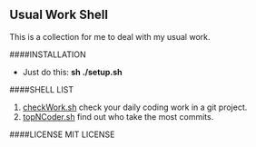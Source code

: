 Usual Work Shell
---

This is a collection for me to deal with my usual work.

####INSTALLATION
+ Just do this: **sh ./setup.sh**

####SHELL LIST

1. [checkWork.sh](./scripts/checkWork.sh) check your daily coding work in a git project.
2. [topNCoder.sh](./scripts/topNCoder.sh) find out who take the most commits.

####LICENSE
MIT LICENSE

